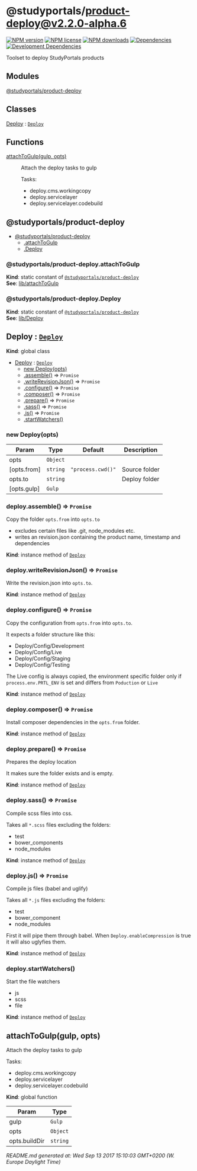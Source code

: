 # @studyportals/product-deploy@v2.2.0-alpha.6

<a href="https://www.npmjs.com/package/@studyportals/product-deploy" title="View this project on NPM" target="_blank"><img src="https://img.shields.io/npm/v/@studyportals/product-deploy.svg?style=flat" alt="NPM version" /></a>
<a href="https://www.npmjs.com/package/@studyportals/product-deploy" title="View this project on NPM" target="_blank"><img src="https://img.shields.io/npm/l/@studyportals/product-deploy.svg?style=flat" alt="NPM license" /></a>
<a href="https://www.npmjs.com/package/@studyportals/product-deploy" title="View this project on NPM" target="_blank"><img src="https://img.shields.io/npm/dm/@studyportals/product-deploy.svg?style=flat" alt="NPM downloads" /></a>
<a href="https://david-dm.org/studyportals/product-deploy" title="View this project on David" target="_blank"><img src="https://img.shields.io/david/studyportals/product-deploy.svg?style=flat" alt="Dependencies" /></a>
<a href="https://david-dm.org/studyportals/product-deploy" title="View this project on David" target="_blank"><img src="https://img.shields.io/david/dev/studyportals/product-deploy.svg?style=flat" alt="Development Dependencies" /></a>

Toolset to deploy StudyPortals products

## Modules

<dl>
<dt><a href="#module_@studyportals/product-deploy">@studyportals/product-deploy</a></dt>
<dd></dd>
</dl>

## Classes

<dl>
<dt><a href="#Deploy">Deploy</a> : <code><a href="#Deploy">Deploy</a></code></dt>
<dd></dd>
</dl>

## Functions

<dl>
<dt><a href="#attachToGulp">attachToGulp(gulp, opts)</a></dt>
<dd><p>Attach the deploy tasks to gulp</p>
<p>Tasks:</p>
<ul>
<li>deploy.cms.workingcopy</li>
<li>deploy.servicelayer</li>
<li>deploy.servicelayer.codebuild</li>
</ul>
</dd>
</dl>

<a name="module_@studyportals/product-deploy"></a>

## @studyportals/product-deploy

* [@studyportals/product-deploy](#module_@studyportals/product-deploy)
    * [.attachToGulp](#module_@studyportals/product-deploy.attachToGulp)
    * [.Deploy](#module_@studyportals/product-deploy.Deploy)

<a name="module_@studyportals/product-deploy.attachToGulp"></a>

### @studyportals/product-deploy.attachToGulp
**Kind**: static constant of [<code>@studyportals/product-deploy</code>](#module_@studyportals/product-deploy)  
**See**: [lib/attachToGulp](#module_lib/attachToGulp)  
<a name="module_@studyportals/product-deploy.Deploy"></a>

### @studyportals/product-deploy.Deploy
**Kind**: static constant of [<code>@studyportals/product-deploy</code>](#module_@studyportals/product-deploy)  
**See**: [lib/Deploy](#module_lib/Deploy)  
<a name="Deploy"></a>

## Deploy : [<code>Deploy</code>](#Deploy)
**Kind**: global class  

* [Deploy](#Deploy) : [<code>Deploy</code>](#Deploy)
    * [new Deploy(opts)](#new_Deploy_new)
    * [.assemble()](#Deploy+assemble) ⇒ <code>Promise</code>
    * [.writeRevisionJson()](#Deploy+writeRevisionJson) ⇒ <code>Promise</code>
    * [.configure()](#Deploy+configure) ⇒ <code>Promise</code>
    * [.composer()](#Deploy+composer) ⇒ <code>Promise</code>
    * [.prepare()](#Deploy+prepare) ⇒ <code>Promise</code>
    * [.sass()](#Deploy+sass) ⇒ <code>Promise</code>
    * [.js()](#Deploy+js) ⇒ <code>Promise</code>
    * [.startWatchers()](#Deploy+startWatchers)

<a name="new_Deploy_new"></a>

### new Deploy(opts)

| Param | Type | Default | Description |
| --- | --- | --- | --- |
| opts | <code>Object</code> |  |  |
| [opts.from] | <code>string</code> | <code>&quot;process.cwd()&quot;</code> | Source folder |
| opts.to | <code>string</code> |  | Deploy folder |
| [opts.gulp] | <code>Gulp</code> |  |  |

<a name="Deploy+assemble"></a>

### deploy.assemble() ⇒ <code>Promise</code>
Copy the folder `opts.from` into `opts.to`

- excludes certain files like .git, node_modules etc.
- writes an revision.json containing the product name, timestamp and
dependencies

**Kind**: instance method of [<code>Deploy</code>](#Deploy)  
<a name="Deploy+writeRevisionJson"></a>

### deploy.writeRevisionJson() ⇒ <code>Promise</code>
Write the revision.json into `opts.to`.

**Kind**: instance method of [<code>Deploy</code>](#Deploy)  
<a name="Deploy+configure"></a>

### deploy.configure() ⇒ <code>Promise</code>
Copy the configuration from `opts.from` into `opts.to`.

It expects a folder structure like this:
- Deploy/Config/Development
- Deploy/Config/Live
- Deploy/Config/Staging
- Deploy/Config/Testing

The Live config is always copied, the environment specific folder only
if `process.env.PRTL_ENV` is set and differs from `Poduction` or `Live`

**Kind**: instance method of [<code>Deploy</code>](#Deploy)  
<a name="Deploy+composer"></a>

### deploy.composer() ⇒ <code>Promise</code>
Install composer dependencies in the `opts.from` folder.

**Kind**: instance method of [<code>Deploy</code>](#Deploy)  
<a name="Deploy+prepare"></a>

### deploy.prepare() ⇒ <code>Promise</code>
Prepares the deploy location

It makes sure the folder exists and is empty.

**Kind**: instance method of [<code>Deploy</code>](#Deploy)  
<a name="Deploy+sass"></a>

### deploy.sass() ⇒ <code>Promise</code>
Compile scss files into css.

Takes all `*.scss` files excluding the folders:
- test
- bower_components
- node_modules

**Kind**: instance method of [<code>Deploy</code>](#Deploy)  
<a name="Deploy+js"></a>

### deploy.js() ⇒ <code>Promise</code>
Compile js files (babel and uglify)

Takes all `*.js` files excluding the folders:
- test
- bower_component
- node_modules

First it will pipe them through babel. When `Deploy.enableCompression` is
true it will also uglyfies them.

**Kind**: instance method of [<code>Deploy</code>](#Deploy)  
<a name="Deploy+startWatchers"></a>

### deploy.startWatchers()
Start the file watchers

- js
- scss
- file

**Kind**: instance method of [<code>Deploy</code>](#Deploy)  
<a name="attachToGulp"></a>

## attachToGulp(gulp, opts)
Attach the deploy tasks to gulp

Tasks:
- deploy.cms.workingcopy
- deploy.servicelayer
- deploy.servicelayer.codebuild

**Kind**: global function  

| Param | Type |
| --- | --- |
| gulp | <code>Gulp</code> | 
| opts | <code>Object</code> | 
| opts.buildDir | <code>string</code> | 


_README.md generated at: Wed Sep 13 2017 15:10:03 GMT+0200 (W. Europe Daylight Time)_